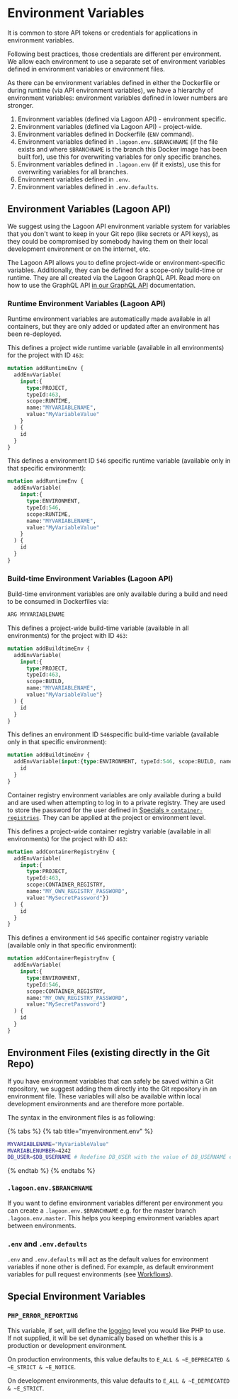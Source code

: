 # Environment Variables

It is common to store API tokens or credentials for applications in environment variables.

Following best practices, those credentials are different per environment. We allow each environment to use a separate set of environment variables defined in environment variables or environment files.

As there can be environment variables defined in either the Dockerfile or during runtime \(via API environment variables\), we have a hierarchy of environment variables: environment variables defined in lower numbers are stronger.

1. Environment variables \(defined via Lagoon API\) - environment specific.
2. Environment variables \(defined via Lagoon API\) - project-wide.
3. Environment variables defined in Dockerfile \(`ENV` command\).
4. Environment variables defined in `.lagoon.env.$BRANCHNAME` \(if the file exists and where `$BRANCHNAME` is the branch this Docker image has been built for\), use this for overwriting variables for only specific branches.
5. Environment variables defined in `.lagoon.env` \(if it exists\), use this for overwriting variables for all branches.
6. Environment variables defined in `.env`.
7. Environment variables defined in `.env.defaults`.

## Environment Variables \(Lagoon API\)

We suggest using the Lagoon API environment variable system for variables that you don't want to keep in your Git repo \(like secrets or API keys\), as they could be compromised by somebody having them on their local development environment or on the internet, etc.

The Lagoon API allows you to define project-wide or environment-specific variables. Additionally, they can be defined for a scope-only build-time or runtime. They are all created via the Lagoon GraphQL API. Read more on how to use the GraphQL API [in our GraphQL API](graphql.md) documentation.

### Runtime Environment Variables \(Lagoon API\)

Runtime environment variables are automatically made available in all containers, but they are only added or updated after an environment has been re-deployed.

This defines a project wide runtime variable \(available in all environments\) for the project with ID `463`:

```graphql
mutation addRuntimeEnv {
  addEnvVariable(
    input:{
      type:PROJECT,
      typeId:463,
      scope:RUNTIME,
      name:"MYVARIABLENAME",
      value:"MyVariableValue"
    }
  ) {
    id
  }
}
```

This defines a environment ID `546` specific runtime variable \(available only in that specific environment\):

```graphql
mutation addRuntimeEnv {
  addEnvVariable(
    input:{
      type:ENVIRONMENT,
      typeId:546,
      scope:RUNTIME,
      name:"MYVARIABLENAME",
      value:"MyVariableValue"
    }
  ) {
    id
  }
}
```

### Build-time Environment Variables \(Lagoon API\)

Build-time environment variables are only available during a build and need to be consumed in Dockerfiles via:

```graphql
ARG MYVARIABLENAME
```

This defines a project-wide build-time variable \(available in all environments\) for the project with ID `463`:

```graphql
mutation addBuildtimeEnv {
  addEnvVariable(
    input:{
      type:PROJECT,
      typeId:463,
      scope:BUILD,
      name:"MYVARIABLENAME",
      value:"MyVariableValue"}
  ) {
    id
  }
}
```

This defines an environment ID `546`specific build-time variable \(available only in that specific environment\):

```graphql
mutation addBuildtimeEnv {
  addEnvVariable(input:{type:ENVIRONMENT, typeId:546, scope:BUILD, name:"MYVARIABLENAME", value:"MyVariableValue"}) {
    id
  }
}
```

Container registry environment variables are only available during a build and are used when attempting to log in to a private registry. They are used to store the password for the user defined in [Specials » `container-registries`](../using-lagoon-the-basics/lagoon-yml.md#specials). They can be applied at the project or environment level.

This defines a project-wide container registry variable \(available in all environments\) for the project with ID `463`:

```graphql
mutation addContainerRegistryEnv {
  addEnvVariable(
    input:{
      type:PROJECT,
      typeId:463,
      scope:CONTAINER_REGISTRY,
      name:"MY_OWN_REGISTRY_PASSWORD",
      value:"MySecretPassword"})
  ) {
    id
  }
}
```

This defines a environment id `546` specific container registry variable \(available only in that specific environment\):

```graphql
mutation addContainerRegistryEnv {
  addEnvVariable(
    input:{
      type:ENVIRONMENT,
      typeId:546,
      scope:CONTAINER_REGISTRY,
      name:"MY_OWN_REGISTRY_PASSWORD",
      value:"MySecretPassword"}
  ) {
    id
  }
}
```

## Environment Files \(existing directly in the Git Repo\)

If you have environment variables that can safely be saved within a Git repository, we suggest adding them directly into the Git repository in an environment file. These variables will also be available within local development environments and are therefore more portable.

The syntax in the environment files is as following:

{% tabs %}
{% tab title="myenvironment.env" %}
```bash
MYVARIABLENAME="MyVariableValue"
MVARIABLENUMBER=4242
DB_USER=$DB_USERNAME # Redefine DB_USER with the value of DB_USERNAME e.g. if your application expects another variable name for the Lagoon-provided variables.
```
{% endtab %}
{% endtabs %}

### `.lagoon.env.$BRANCHNAME`

If you want to define environment variables different per environment you can create a `.lagoon.env.$BRANCHNAME` e.g. for the master branch `.lagoon.env.master`. This helps you keeping environment variables apart between environments.

### `.env` and `.env.defaults`

`.env` and `.env.defaults` will act as the default values for environment variables if none other is defined. For example, as default environment variables for pull request environments \(see [Workflows](workflows.md#pull-requests)\).

## Special Environment Variables

### `PHP_ERROR_REPORTING`

This variable, if set, will define the [logging](../logging/logging.md) level you would like PHP to use. If not supplied, it will be set dynamically based on whether this is a production or development environment.

On production environments, this value defaults to `E_ALL & ~E_DEPRECATED & ~E_STRICT & ~E_NOTICE`.

On development environments, this value defaults to `E_ALL & ~E_DEPRECATED & ~E_STRICT`.

